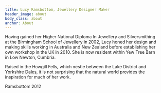 ```yaml
---
title: Lucy Ramsbottom, Jewellery Designer Maker
header_image: about
body_class: about
anchor: About
---
```


Having gained her Higher National Diploma In Jewellery and Silversmithing at
the Birmingham School of Jewellery in 2002, Lucy honed her design and making
skills working in Australia and New Zealand before establishing her own
workshop in the UK in 2010. She is now resident within Yew Tree Barn in Low
Newton, Cumbria.

Raised in the Howgill Fells, which nestle between the Lake District and
Yorkshire Dales, it is not surprising that the natural world provides the
inspiration for much of her work.

Ramsbottom 2012
